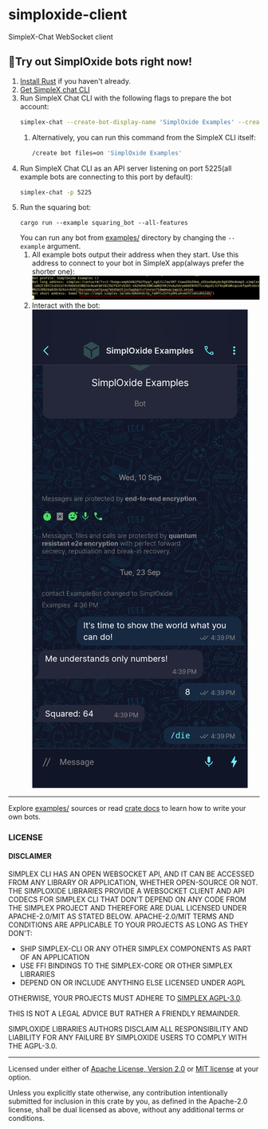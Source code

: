 # simploxide-client

SimpleX-Chat WebSocket client

## 🤖Try out SimplOxide bots right now!

1. [Install Rust](https://www.rust-lang.org/learn/get-started) if you haven't already.
1. [Get SimpleX chat CLI](https://github.com/simplex-chat/simplex-chat/blob/stable/docs/CLI.md#%F0%9F%9A%80-installation)
1. Run SimpleX Chat CLI with the following flags to prepare the bot account:
   ```bash
   simplex-chat --create-bot-display-name 'SimplOxide Examples' --create-bot-allow-files
   ```
    1. Alternatively, you can run this command from the SimpleX CLI itself:
       ```bash
       /create bot files=on 'SimplOxide Examples'
       ```
1. Run SimpleX Chat CLI as an API server listening on port 5225(all example
   bots are connecting to this port by default):
   ```bash
   simplex-chat -p 5225
   ```
1. Run the squaring bot:
   ```
   cargo run --example squaring_bot --all-features
   ```
   You can run any bot from [examples/](./examples) directory by changing the
   `--example` argument.
    1. All example bots output their address when they start. Use this address
       to connect to your bot in SimpleX app(always prefer the shorter one):
       ![Addresses Screenshot](./screenshots/addresses.png)
    1. Interact with the bot:
       ![Interactions Screenshot](./screenshots/interactions.png)

----

Explore [examples/](./examples) sources or read [crate
docs](https://docs.rs/simploxide-client/latest/simploxide_client/) to learn
how to write your own bots.

### LICENSE

#### DISCLAIMER

SIMPLEX CLI HAS AN OPEN WEBSOCKET API, AND IT CAN BE ACCESSED FROM ANY LIBRARY
OR APPLICATION, WHETHER OPEN-SOURCE OR NOT. THE SIMPLOXIDE LIBRARIES PROVIDE A
WEBSOCKET CLIENT AND API CODECS FOR SIMPLEX CLI THAT DON'T DEPEND ON ANY CODE
FROM THE SIMPLEX PROJECT AND THEREFORE ARE DUAL LICENSED UNDER APACHE-2.0/MIT
AS STATED BELOW. APACHE-2.0/MIT TERMS AND CONDITIONS ARE APPLICABLE TO YOUR
PROJECTS AS LONG AS THEY DON'T:

- SHIP SIMPLEX-CLI OR ANY OTHER SIMPLEX COMPONENTS AS PART OF AN APPLICATION
- USE FFI BINDINGS TO THE SIMPLEX-CORE OR OTHER SIMPLEX LIBRARIES
- DEPEND ON OR INCLUDE ANYTHING ELSE LICENSED UNDER AGPL

OTHERWISE, YOUR PROJECTS MUST ADHERE TO [SIMPLEX
AGPL-3.0](https://github.com/simplex-chat/simplex-chat/blob/stable/LICENSE).


THIS IS NOT A LEGAL ADVICE BUT RATHER A FRIENDLY REMAINDER.

SIMPLOXIDE LIBRARIES AUTHORS DISCLAIM ALL RESPONSIBILITY AND LIABILITY FOR ANY
FAILURE BY SIMPLOXIDE USERS TO COMPLY WITH THE AGPL-3.0.

---

Licensed under either of [Apache License, Version 2.0](../LICENSE-APACHE) or [MIT
license](../LICENSE-MIT) at your option.

Unless you explicitly state otherwise, any contribution intentionally submitted
for inclusion in this crate by you, as defined in the Apache-2.0 license, shall
be dual licensed as above, without any additional terms or conditions.

